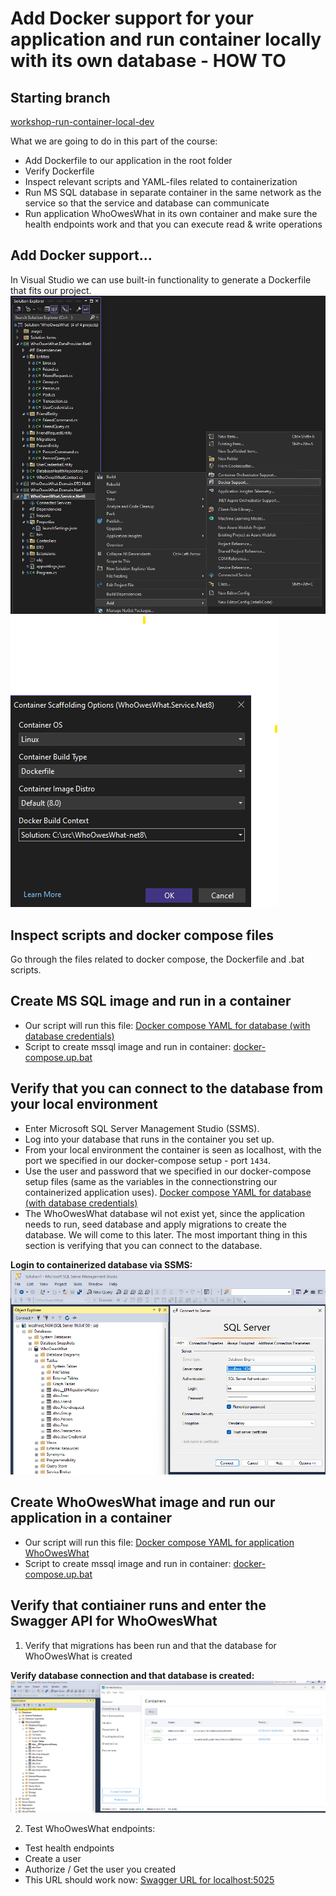 # Add Docker support for your application and run container locally with its own database - HOW TO

## Starting branch
[workshop-run-container-local-dev](https://github.com/sopra-steria-norge/WhoOwesWhat-net8/tree/workshop-run-container-local-dev)

What we are going to do in this part of the course:
- Add Dockerfile to our application in the root folder
- Verify Dockerfile
- Inspect relevant scripts and YAML-files related to containerization
- Run MS SQL database in separate container in the same network as the service so that the service and database can communicate
- Run application WhoOwesWhat in its own container and make sure the health endpoints work and that you can execute read & write operations

## Add Docker support...
In Visual Studio we can use built-in functionality to generate a Dockerfile that fits our project.
![Add Docker support...](https://github.com/sopra-steria-norge/cloud-akademiet-course-files/blob/main/images/run-container-local-dev/add-docker-support.png)
![Dockerfile in root folder](https://github.com/sopra-steria-norge/cloud-akademiet-course-files/blob/main/images/run-container-local-dev/docker-support-on-root-folder.png)

## Inspect scripts and docker compose files
Go through the files related to docker compose, the Dockerfile and .bat scripts. 

## Create MS SQL image and run in a container
- Our script will run this file: [Docker compose YAML for database (with database credentials)](https://github.com/sopra-steria-norge/WhoOwesWhat-net8/blob/main/database/docker-compose.yml)
- Script to create mssql image and run in container: [docker-compose.up.bat](https://github.com/sopra-steria-norge/WhoOwesWhat-net8/blob/main/database/docker-compose.up.bat)

## Verify that you can connect to the database from your local environment
- Enter Microsoft SQL Server Management Studio (SSMS). 
- Log into your database that runs in the container you set up. 
- From your local environment the container is seen as localhost, with the port we specified in our docker-compose setup - port `1434`. 
- Use the user and password that we specified in our docker-compose setup files (same as the variables in the connectionstring our containerized application uses).
[Docker compose YAML for database (with database credentials)](https://github.com/sopra-steria-norge/WhoOwesWhat-net8/blob/main/database/docker-compose.yml)
- The WhoOwesWhat database wil not exist yet, since the application needs to run, seed database and apply migrations to create the database. We will come to this later. The most important thing in this section is verifying that you can connect to the database. 

**Login to containerized database via SSMS:**
![Login - containerized database](https://github.com/sopra-steria-norge/cloud-akademiet-course-files/blob/main/images/run-container-local-dev/login-container-db.png)

## Create WhoOwesWhat image and run our application in a container
- Our script will run this file: [Docker compose YAML for application WhoOwesWhat](https://github.com/sopra-steria-norge/WhoOwesWhat-net8/blob/main/docker-compose.yml)
- Script to create mssql image and run in container: [docker-compose.up.bat](https://github.com/sopra-steria-norge/WhoOwesWhat-net8/blob/main/docker-compose.up.bat)

## Verify that contiainer runs and enter the Swagger API for WhoOwesWhat
1. Verify that migrations has been run and that the database for WhoOwesWhat is created

**Verify database connection and that database is created:**
![Verify database connection and that database is created](https://github.com/sopra-steria-norge/cloud-akademiet-course-files/blob/main/images/run-container-local-dev/verify-database-created.png)

2. Test WhoOwesWhat endpoints:
- Test health endpoints
- Create a user
- Authorize / Get the user you created
- This URL should work now: [Swagger URL for localhost:5025](http://localhost:5025/swagger/index.html) 

